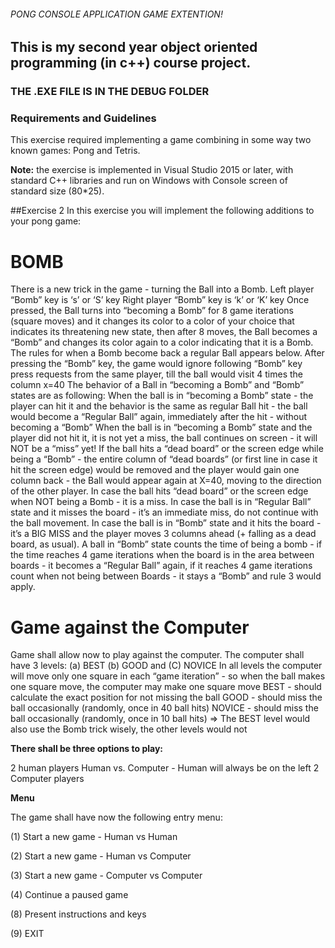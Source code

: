 ###### PONG CONSOLE APPLICATION GAME EXTENTION!

## This is my second year object oriented programming (in c++) course project.

### THE .EXE FILE IS IN THE DEBUG FOLDER


### Requirements and Guidelines

This exercise required implementing a game combining in some way two known games: Pong and Tetris.

**Note:** the exercise is implemented in Visual Studio 2015 or later, with standard C++ libraries and run on Windows with Console screen of standard size (80*25).


##Exercise 2
In this exercise you will implement the following additions to your pong game:

# **BOMB**

There is a new trick in the game - turning the Ball into a Bomb.
Left player “Bomb” key is ‘s’ or ‘S’ key
Right player “Bomb” key is ‘k’ or ‘K’ key
Once pressed, the Ball turns into “becoming a Bomb” for 8 game iterations (square moves) and it changes its color to a color of your choice that indicates its threatening new state, then after 8 moves, the Ball becomes a “Bomb” and changes its color again to a color indicating that it is a Bomb. The rules for when a Bomb become back a regular Ball appears below.
After pressing the “Bomb” key, the game would ignore following “Bomb” key press requests from the same player, till the ball would visit 4 times the column x=40
The behavior of a Ball in “becoming a Bomb” and “Bomb” states are as following:
When the ball is in “becoming a Bomb” state - the player can hit it and the behavior is the same as regular Ball hit - the ball would become a “Regular Ball” again, immediately after the hit - without becoming a “Bomb”
When the ball is in “becoming a Bomb” state and the player did not hit it, it is not yet a miss, the ball continues on screen - it will NOT be a “miss” yet!
If the ball hits a “dead board” or the screen edge while being a “Bomb” - the entire column of “dead boards” (or first line in case it hit the screen edge) would be removed and the player would gain one column back - the Ball would appear again at X=40, moving to the direction of the other player.
In case the ball hits “dead board” or the screen edge when NOT being a Bomb - it is a miss.
In case the ball is in “Regular Ball” state and it misses the board - it’s an immediate miss, do not continue with the ball movement.
In case the ball is in “Bomb” state and it hits the board - it’s a BIG MISS and the player moves 3 columns ahead (+ falling as a dead board, as usual).
A ball in “Bomb” state counts the time of being a bomb - if the time reaches 4 game iterations when the board is in the area between boards - it becomes a “Regular Ball” again, if it reaches 4 game iterations count when not being between Boards - it stays a “Bomb” and rule 3 would apply.



# **Game against the Computer**

Game shall allow now to play against the computer. The computer shall have 3 levels: (a) BEST (b) GOOD and (C) NOVICE
In all levels the computer will move only one square in each “game iteration” - so when the ball makes one square move, the computer may make one square move
BEST - should calculate the exact position for not missing the ball
GOOD - should miss the ball occasionally (randomly, once in 40 ball hits)
NOVICE - should miss the ball occasionally (randomly, once in 10 ball hits)
=> The BEST level would also use the Bomb trick wisely, the other levels would not

**There shall be three options to play:**

2 human players
Human vs. Computer - Human will always be on the left
2 Computer players


**Menu**

The game shall have now the following entry menu:

(1) Start a new game - Human vs Human

(2) Start a new game - Human vs Computer

(3) Start a new game - Computer vs Computer

(4) Continue a paused game

(8) Present instructions and keys

(9) EXIT
